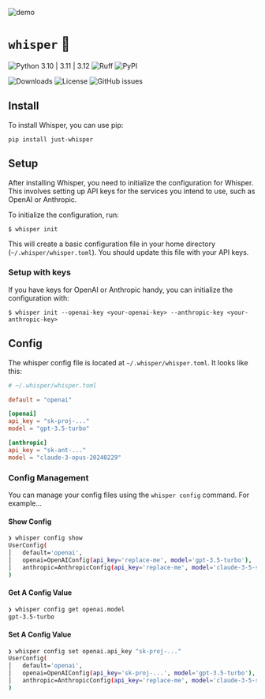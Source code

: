 ![demo](https://github.com/user-attachments/assets/40130388-2452-4902-9bca-2fb76ad79ffe)

# `whisper` 🤫

![Python 3.10 | 3.11 | 3.12](https://img.shields.io/badge/python-3.10%20|%203.11%20|%203.12-blue.svg)
![Ruff](https://img.shields.io/badge/linted%20by-ruff-FFC107.svg)
![PyPI](https://img.shields.io/pypi/v/just-whisper.svg)

![Downloads](https://img.shields.io/pypi/dm/just-whisper)
![License](https://img.shields.io/github/license/syn54x/whisper)
![GitHub issues](https://img.shields.io/github/issues/syn54x/whisper)

## Install

To install Whisper, you can use pip:

```console
pip install just-whisper
```

## Setup

After installing Whisper, you need to initialize the configuration for Whisper. This involves setting up API keys for the services you intend to use, such as OpenAI or Anthropic.

To initialize the configuration, run:

```console
$ whisper init
```

This will create a basic configuration file in your home directory (`~/.whisper/whisper.toml`).  You should update this file with your API keys.

### Setup with keys

If you have keys for OpenAI or Anthropic handy, you can initialize the configuration with:

```console
$ whisper init --openai-key <your-openai-key> --anthropic-key <your-anthropic-key>
```

## Config

The whisper config file is located at `~/.whisper/whisper.toml`.  It looks like this:

```toml
# ~/.whisper/whisper.toml

default = "openai"

[openai]
api_key = "sk-proj-..."
model = "gpt-3.5-turbo"

[anthropic]
api_key = "sk-ant-..."
model = "claude-3-opus-20240229"
```

### Config Management

You can manage your config files using the `whisper config` command.  For example...

#### Show Config

```bash
❯ whisper config show
UserConfig(
│   default='openai',
│   openai=OpenAIConfig(api_key='replace-me', model='gpt-3.5-turbo'),
│   anthropic=AnthropicConfig(api_key='replace-me', model='claude-3-5-sonnet-20240620')
)
```

#### Get A Config Value

```bash
❯ whisper config get openai.model
gpt-3.5-turbo
```

#### Set A Config Value

```bash
❯ whisper config set openai.api_key "sk-proj-..."
UserConfig(
│   default='openai',
│   openai=OpenAIConfig(api_key='sk-proj-...', model='gpt-3.5-turbo'),
│   anthropic=AnthropicConfig(api_key='replace-me', model='claude-3-5-sonnet-20240620')
)
```
